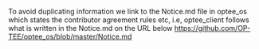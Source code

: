 To avoid duplicating information we link to the Notice.md file in optee_os which
states the contributor agreement rules etc, i.e, optee_client follows what is
written in the Notice.md on the URL below
https://github.com/OP-TEE/optee_os/blob/master/Notice.md
